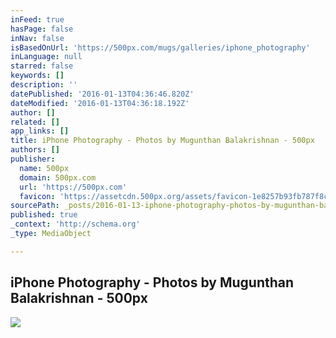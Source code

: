 ```yaml
---
inFeed: true
hasPage: false
inNav: false
isBasedOnUrl: 'https://500px.com/mugs/galleries/iphone_photography'
inLanguage: null
starred: false
keywords: []
description: ''
datePublished: '2016-01-13T04:36:46.820Z'
dateModified: '2016-01-13T04:36:18.192Z'
author: []
related: []
app_links: []
title: iPhone Photography - Photos by Mugunthan Balakrishnan - 500px
authors: []
publisher:
  name: 500px
  domain: 500px.com
  url: 'https://500px.com'
  favicon: 'https://assetcdn.500px.org/assets/favicon-1e8257b93fb787f8ceb66b5522ee853c.ico'
sourcePath: _posts/2016-01-13-iphone-photography-photos-by-mugunthan-balakrishnan-500p.md
published: true
_context: 'http://schema.org'
_type: MediaObject

---
```

<article style=""><h1>iPhone Photography - Photos by Mugunthan Balakrishnan - 500px</h1><img src="https://drscdn.500px.org/photo/43804496/m%3D2048/520f5f9d14a2ba74b3cde51d839dfe53" /></article>